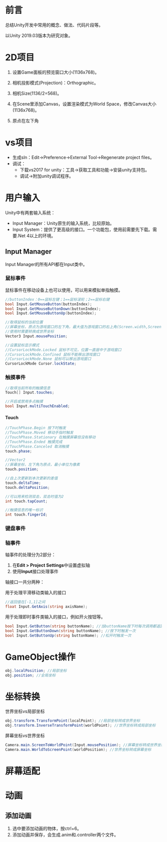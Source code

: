 # 前言

总结Unity开发中常用的概念、做法、代码片段等。

以Unity 2019.03版本为研究对象。

# 2D项目

1. 设置Game面板的预览窗口大小(1136x768)。
2. 相机投影模式(Projection)：Orthographic。
3. 相机Size(1136/2=568)。
4. 在Scene里添加Canvas，设置渲染模式为World Space，修改Canvas大小(1136x768)。



1. 原点在左下角

# vs项目

* 生成sln：Edit->Preference->External Tool->Regenerate project files。
* 调试：
  * 下载vs2017 for unity：工具->获取工具和功能->安装unity支持包。
  * 调试->附加unity调试程序。

# 用户输入

Unity中有两套输入系统：

* Input Manager：Unity原生的输入系统，比较原始。
* Input System：提供了更高级的接口。一个功能包，使用前需要先下载。需要.Net 4以上的环境。

## Input Manager

Input Manager的所有API都在Input类中。

### 鼠标事件

鼠标事件在移动设备上也可以使用，可以用来模拟单指触摸。

```c#
//buttonIndex：0==鼠标左键；1==鼠标滚轮；2==鼠标右键
bool Input.GetMouseButton(buttonIndex);
bool Input.GetMouseButtonDown(buttonIndex);
bool Input.GetMouseButtonUp(buttonIndex);

//取得鼠标的当前位置
//屏幕坐标，原点为游戏窗口的左下角，最大值为游戏窗口的右上角(Screen.width,Screen.height)
//使用时需要转换成世界坐标
Vector3 Input.mousePosition;

//设置鼠标显示模式
//CursorLockMode.Locked 鼠标不可见，位置一直居中于游戏窗口
//CursorLockMode.Confined 鼠标不能移出游戏窗口
//CursorLockMode.None 鼠标可以移出游戏窗口
CursorLockMode Cursor.lockState;
```

### 触摸事件

```c#
//取得当前所有的触摸信息
Touch[] Input.touches;

//开启或禁用多点触摸
bool Input.multiTouchEnabled;
```

#### Touch

```c#
//TouchPhase.Begin 按下时触发
//TouchPhase.Moved 移动手指时触发
//TouchPhase.Stationary 在触摸屏幕但没有移动
//TouchPhase.Ended 触摸完成
//TouchPhase.Canceled 取消触摸
touch.phase;

//Vector2
//屏幕坐标，左下角为原点，最小单位为像素
touch.position;

//自上次更新到本次更新的差值
touch.deltaTime;
touch.deltaPosition;

//可以用来检测双击，双击时值为2
int touch.tapCount;

//触摸信息的唯一标识
int touch.fingerId;
```

### 键盘事件

### 轴事件

轴事件的处理分为2部分：

1. 在**Edit > Project Settings**中设置虚拟轴
2. 使用**Input**接口处理事件

轴接口一共分两种：

用于处理平滑移动类输入的接口

```c#
//返回值在[-1,1]之间
float Input.GetAxis(string axisName);
```

用于处理即时事件类输入的接口，例如开火按钮等。

```c#
bool Input.GetButton(string buttonName); //当buttonName按下时每次调用都返回true
bool Input.GetButtonDown(string buttonName); //按下时触发一次
bool Input.GetButtonUp(string buttonName); //松开时触发一次
```

# GameObject操作

```c#
obj.localPosition; //局部坐标
obj.position; //全局坐标
```

# 坐标转换

世界坐标vs局部坐标

```c#
obj.transform.TransformPoint(localPoint); //局部坐标转成世界坐标
obj.transform.InverseTransformPoint(worldPoint); //世界坐标转成局部坐标
```

屏幕坐标vs世界坐标

```c#
Camera.main.ScreenToWorldPoint(Input.mousePosition); //屏幕坐标转成世界坐标
Camera.main.WorldToScreenPoint(worldPosition); //世界坐标转成屏幕坐标
```

# 屏幕适配

# 动画

## 添加动画

1. 选中要添加动画的物体，按ctrl+6。
2. 添加动画并保存，会生成.anim和.controller两个文件。